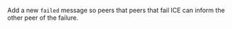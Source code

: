 Add a new `failed` message
so peers that peers that fail ICE
can inform the other peer of the failure.
